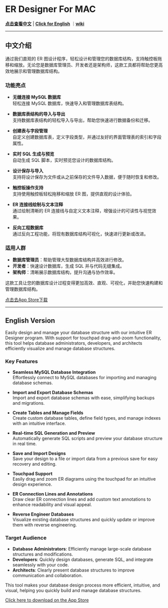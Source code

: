 # ER Designer For MAC

[**点击查看中文**](#中文介绍) | [**Click for English**](#English-Version)  ｜[**wiki**](https://github.com/chainray01/er-designer-support/wiki/User-Operation-Guide)

---

<a name="中文介绍"></a>
## 中文介绍

通过我们直观的 ER 图设计程序，轻松设计和管理您的数据库结构，支持触控板拖移和缩放。无论您是数据库管理员、开发者还是架构师，这款工具都将帮助您更高效地展示和管理数据库结构。

### 功能亮点

- **无缝连接 MySQL 数据库**  
  轻松连接 MySQL 数据库，快速导入和管理数据库表结构。

- **数据库表结构的导入与导出**  
  支持数据库表结构的轻松导入与导出，帮助您快速进行数据备份和迁移。

- **创建表与字段管理**  
  自定义创建数据库表，定义字段类型，并通过友好的界面管理表的索引和字段属性。

- **实时 SQL 生成与预览**  
  自动生成 SQL 脚本，实时预览您设计的数据库结构。

- **设计保存与导入**  
  支持将设计保存为文件或从之前保存的文件导入数据，便于随时恢复和修改。

- **触控板操作支持**  
  支持使用触控板轻松拖移和缩放 ER 图，提供直观的设计体验。

- **ER 连接线绘制与文本注释**  
  通过绘制清晰的 ER 连接线与自定义文本注释，增强设计的可读性与视觉效果。

- **反向工程数据库**  
  通过反向工程功能，将现有数据库结构可视化，快速进行更新或改进。

### 适用人群

- **数据库管理员**：帮助管理大型数据库结构并高效进行修改。
- **开发者**：快速设计数据库，生成 SQL 并与代码无缝集成。
- **架构师**：清晰展示数据库结构，提升沟通与协作效率。

这款工具让您的数据库设计过程变得更加高效、直观、可视化，并助您快速构建和管理数据库结构。

[点击去App Store下载](https://apps.apple.com/app/er-designer/id6670524297?mt=12)

---

<a name="English-Version"></a>
## English Version

Easily design and manage your database structure with our intuitive ER Designer program. With support for touchpad drag-and-zoom functionality, this tool helps database administrators, developers, and architects efficiently visualize and manage database structures.

### Key Features

- **Seamless MySQL Database Integration**  
  Effortlessly connect to MySQL databases for importing and managing database schemas.

- **Import and Export Database Schemas**  
  Import and export database schemas with ease, simplifying backups and migrations.

- **Create Tables and Manage Fields**  
  Create custom database tables, define field types, and manage indexes with an intuitive interface.

- **Real-time SQL Generation and Preview**  
  Automatically generate SQL scripts and preview your database structure in real time.

- **Save and Import Designs**  
  Save your design to a file or import data from a previous save for easy recovery and editing.

- **Touchpad Support**  
  Easily drag and zoom ER diagrams using the touchpad for an intuitive design experience.

- **ER Connection Lines and Annotations**  
  Draw clear ER connection lines and add custom text annotations to enhance readability and visual appeal.

- **Reverse Engineer Databases**  
  Visualize existing database structures and quickly update or improve them with reverse engineering.

### Target Audience

- **Database Administrators**: Efficiently manage large-scale database structures and modifications.
- **Developers**: Quickly design databases, generate SQL, and integrate seamlessly with your code.
- **Architects**: Clearly present database structures to improve communication and collaboration.

This tool makes your database design process more efficient, intuitive, and visual, helping you quickly build and manage database structures.

[Click here to download on the App Store](https://apps.apple.com/app/er-designer/id6670524297?mt=12)
